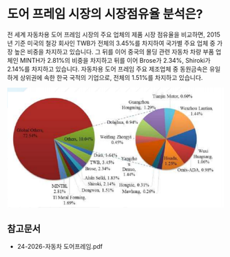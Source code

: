 # 도어 프레임 시장의 시장점유율 분석은?

전 세계 자동차용 도어 프레임 시장의 주요 업체의 제품 시장 점유율을 비교하면, 2015년 기준 미국의 철강 회사인 TWB가 전체의 3.45%를 차지하여 국가별 주요 업체 중 가장 높은 비중을 차지하고 있습니다. 
그 뒤를 이어 중국의 몰딩 관련 자동차 차량 부품 업체인 MINTH가 2.81%의 비중을 차지하고 뒤를 이어 Brose가 2.34%, Shiroki가 2.14%를 차지하고 있습니다. 
자동차용 도어 프레임 주요 제조업체 중 동원금속은 유일하게 상위권에 속한 한국 국적의 기업으로, 전체의 1.51%를 차지하고 있습니다.

![Prof_Research_Automotive_Door_Frame_Research_Center,_March_2016](./images/도어프레임_Q13_3_1.PNG)

## 참고문서 
- 24-2026-자동차 도어프레임.pdf